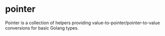 # pointer

Pointer is a collection of helpers providing value-to-pointer/pointer-to-value conversions for basic Golang types.
